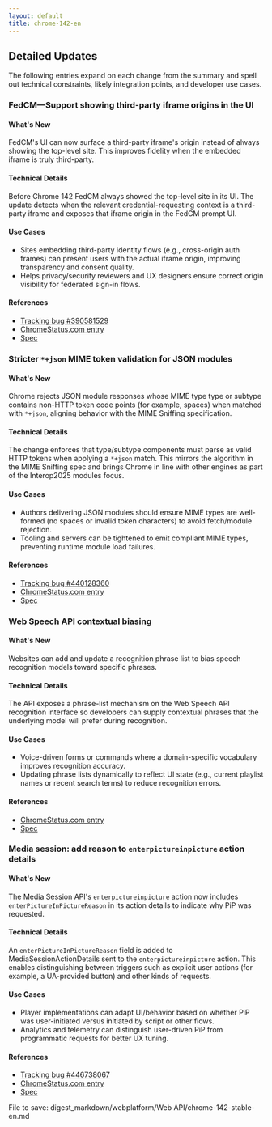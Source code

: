 ```yaml
---
layout: default
title: chrome-142-en
---
```


## Detailed Updates

The following entries expand on each change from the summary and spell out technical constraints, likely integration points, and developer use cases.

### FedCM—Support showing third-party iframe origins in the UI

#### What's New
FedCM's UI can now surface a third-party iframe's origin instead of always showing the top-level site. This improves fidelity when the embedded iframe is truly third-party.

#### Technical Details
Before Chrome 142 FedCM always showed the top-level site in its UI. The update detects when the relevant credential-requesting context is a third-party iframe and exposes that iframe origin in the FedCM prompt UI.

#### Use Cases
- Sites embedding third-party identity flows (e.g., cross-origin auth frames) can present users with the actual iframe origin, improving transparency and consent quality.
- Helps privacy/security reviewers and UX designers ensure correct origin visibility for federated sign-in flows.

#### References
- [Tracking bug #390581529](https://issues.chromium.org/issues/390581529)
- [ChromeStatus.com entry](https://chromestatus.com/feature/5176474637959168)
- [Spec](https://github.com/w3c-fedid/FedCM/pull/774)

### Stricter `*+json` MIME token validation for JSON modules

#### What's New
Chrome rejects JSON module responses whose MIME type type or subtype contains non-HTTP token code points (for example, spaces) when matched with `*+json`, aligning behavior with the MIME Sniffing specification.

#### Technical Details
The change enforces that type/subtype components must parse as valid HTTP tokens when applying a `*+json` match. This mirrors the algorithm in the MIME Sniffing spec and brings Chrome in line with other engines as part of the Interop2025 modules focus.

#### Use Cases
- Authors delivering JSON modules should ensure MIME types are well-formed (no spaces or invalid token characters) to avoid fetch/module rejection.
- Tooling and servers can be tightened to emit compliant MIME types, preventing runtime module load failures.

#### References
- [Tracking bug #440128360](https://issues.chromium.org/issues/440128360)
- [ChromeStatus.com entry](https://chromestatus.com/feature/5182756304846848)
- [Spec](https://mimesniff.spec.whatwg.org/#parse-a-mime-type)

### Web Speech API contextual biasing

#### What's New
Websites can add and update a recognition phrase list to bias speech recognition models toward specific phrases.

#### Technical Details
The API exposes a phrase-list mechanism on the Web Speech API recognition interface so developers can supply contextual phrases that the underlying model will prefer during recognition.

#### Use Cases
- Voice-driven forms or commands where a domain-specific vocabulary improves recognition accuracy.
- Updating phrase lists dynamically to reflect UI state (e.g., current playlist names or recent search terms) to reduce recognition errors.

#### References
- [ChromeStatus.com entry](https://chromestatus.com/feature/5225615177023488)
- [Spec](https://webaudio.github.io/web-speech-api/#speechreco-phraselist)

### Media session: add reason to `enterpictureinpicture` action details

#### What's New
The Media Session API's `enterpictureinpicture` action now includes `enterPictureInPictureReason` in its action details to indicate why PiP was requested.

#### Technical Details
An `enterPictureInPictureReason` field is added to MediaSessionActionDetails sent to the `enterpictureinpicture` action. This enables distinguishing between triggers such as explicit user actions (for example, a UA-provided button) and other kinds of requests.

#### Use Cases
- Player implementations can adapt UI/behavior based on whether PiP was user-initiated versus initiated by script or other flows.
- Analytics and telemetry can distinguish user-driven PiP from programmatic requests for better UX tuning.

#### References
- [Tracking bug #446738067](https://issues.chromium.org/issues/446738067)
- [ChromeStatus.com entry](https://chromestatus.com/feature/6415506970116096)
- [Spec](https://github.com/w3c/mediasession/pull/362)

File to save:
digest_markdown/webplatform/Web API/chrome-142-stable-en.md
